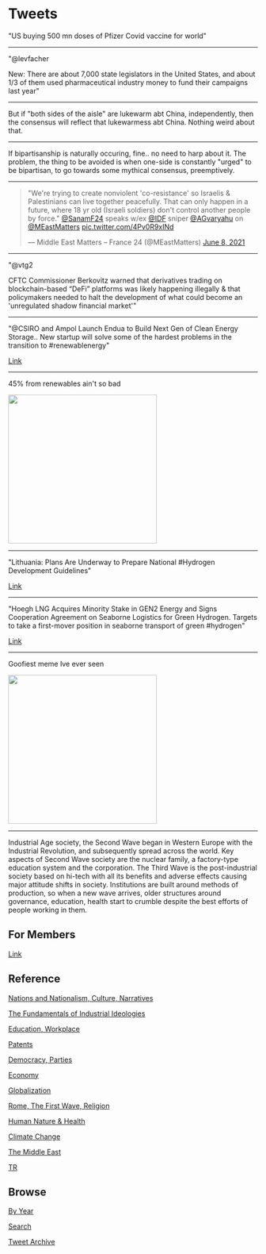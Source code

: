 # Tweets

"US buying 500 mn doses of Pfizer Covid vaccine for world"

---

"@levfacher

New: There are about 7,000 state legislators in the United States, and
about 1/3 of them used pharmaceutical industry money to fund their
campaigns last year"

---

But if "both sides of the aisle" are lukewarm abt China,
independently, then the consensus will reflect that lukewarmess abt
China. Nothing weird about that.

---

If bipartisanship is naturally occuring, fine.. no need to harp about
it. The problem, the thing to be avoided is when one-side is
constantly "urged" to be bipartisan, to go towards some mythical
consensus, preemptively.

---

<blockquote width="200" class="twitter-tweet"><p lang="en" dir="ltr">&quot;We&#39;re trying to create nonviolent &#39;co-resistance&#39; so Israelis &amp; Palestinians can live together peacefully. That can only happen in a future, where 18 yr old (Israeli soldiers) don&#39;t control another people by force.&quot; <a href="https://twitter.com/SanamF24?ref_src=twsrc%5Etfw">@SanamF24</a> speaks w/ex <a href="https://twitter.com/IDF?ref_src=twsrc%5Etfw">@IDF</a> sniper <a href="https://twitter.com/AGvaryahu?ref_src=twsrc%5Etfw">@AGvaryahu</a> on <a href="https://twitter.com/MEastMatters?ref_src=twsrc%5Etfw">@MEastMatters</a> <a href="https://t.co/4Pv0R9xINd">pic.twitter.com/4Pv0R9xINd</a></p>&mdash; Middle East Matters – France 24 (@MEastMatters) <a href="https://twitter.com/MEastMatters/status/1402297987389345792?ref_src=twsrc%5Etfw">June 8, 2021</a></blockquote> <script async src="https://platform.twitter.com/widgets.js" charset="utf-8"></script>

---

"@vtg2

CFTC Commissioner Berkovitz warned that derivatives trading on
blockchain-based “DeFi” platforms was likely happening illegally &
that policymakers needed to halt the development of what could become
an 'unregulated shadow financial market'"

---

"@CSIRO and Ampol Launch Endua to Build Next Gen of Clean Energy
Storage.. New startup will solve some of the hardest problems in the
transition to \#renewablenergy"

[Link](https://bit.ly/353haVk)

---

45% from renewables ain't so bad

<img width="300" src="https://pbs.twimg.com/media/E3dq9veWYAMSH6v?format=png&name=small"/>

---

"Lithuania: Plans Are Underway to Prepare National #Hydrogen
Development Guidelines"

[Link](https://bit.ly/3iwppS1)

---

"Hoegh LNG Acquires Minority Stake in GEN2 Energy and Signs
Cooperation Agreement on Seaborne Logistics for Green
Hydrogen. Targets to take a first-mover position in seaborne transport
of green \#hydrogen"

[Link](https://bit.ly/34WS5LV )

---

Goofiest meme Ive ever seen

<img width="300" src="https://pbs.twimg.com/media/E3YNMUQWYAkxN9r?format=jpg&name=small"/>

---

Industrial Age society, the Second Wave began in Western Europe with
the Industrial Revolution, and subsequently spread across the
world. Key aspects of Second Wave society are the nuclear family, a
factory-type education system and the corporation. The Third Wave is
the post-industrial society based on hi-tech with all its benefits and
adverse effects causing major attitude shifts in society. Institutions
are built around methods of production, so when a new wave arrives,
older structures around governance, education, health start to crumble
despite the best efforts of people working in them.

## For Members

[Link](https://thirdwave-members.herokuapp.com)

## Reference

[Nations and Nationalism, Culture, Narratives](/2013/02/nations-and-nationalism.md)

[The Fundamentals of Industrial Ideologies](/2011/04/fundamentals-of-industrial-ideologies.md)

[Education, Workplace](2017/09/education-workplace.md)

[Patents](/2018/09/patents.md)

[Democracy, Parties](/2016/11/democracy.md)

[Economy](/2018/05/economy.md)

[Globalization](/2018/09/globalization.md)

[Rome, The First Wave, Religion](/2017/12/rome.md)

[Human Nature & Health](/2020/07/human-nature.md)

[Climate Change](/2018/12/climate.md)

[The Middle East](/2019/07/middleeast.md)

[TR](../tr)

## Browse

[By Year](years.md)

[Search](search.html)

[Tweet Archive](/tweets/README.md)


